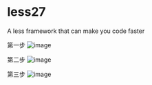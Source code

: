 less27
======

A less framework that can make you code faster

第一步
![image](https://github.com/ziven27/less27/blob/master/guide/step1.png)

第二步
![image](https://github.com/ziven27/less27/blob/master/guide/step2.png)

第三步
![image](https://github.com/ziven27/less27/blob/master/guide/step3.png)
